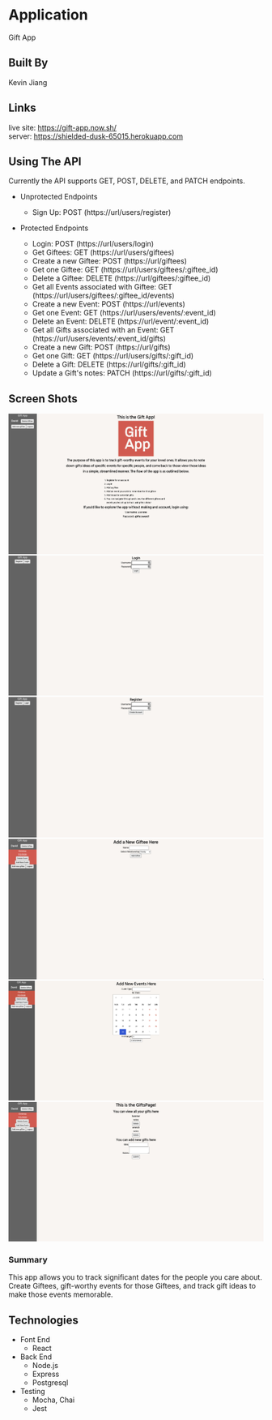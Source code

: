 # Application
Gift App

## Built By
Kevin Jiang

## Links
live site: https://gift-app.now.sh/<br />
server: https://shielded-dusk-65015.herokuapp.com<br />

## Using The API
Currently the API supports GET, POST, DELETE, and PATCH endpoints.<br />

- Unprotected Endpoints<br />
  + Sign Up: POST (https://url/users/register)<br />

- Protected Endpoints<br />
  + Login: POST (https://url/users/login)<br />
  + Get Giftees: GET (https://url/users/giftees)<br />
  + Create a new Giftee: POST (https://url/giftees)<br />
  + Get one Giftee: GET (https://url/users/giftees/:giftee_id)<br />
  + Delete a Giftee: DELETE (https://url/giftees/:giftee_id)<br />
  + Get all Events associated with Giftee: GET (https://url/users/giftees/:giftee_id/events)<br />
  + Create a new Event: POST (https://url/events)<br />
  + Get one Event: GET (https://url/users/events/:event_id)<br />
  + Delete an Event: DELETE (https://url/event/:event_id)<br />
  + Get all Gifts associated with an Event: GET (https://url/users/events/:event_id/gifts)<br />
  + Create a new Gift: POST (https://url/gifts)<br />
  + Get one Gift: GET (https://url/users/gifts/:gift_id)<br />
  + Delete a Gift: DELETE (https://url/gifts/:gift_id)<br />
  + Update a Gift's notes: PATCH (https://url/gifts/:gift_id)<br />

## Screen Shots
![Landing](images/LandingPage.png)<br />
![LogIn](images/LoginPage.png)<br />
![Registration](images/RegistrationPage.png)<br />
![New Giftee Page](images/NewGifteePage.png)<br />
![New Event Page](images/NewEventPage.png)<br />
![Gifts Page](images/GiftsPage.png)<br />

### Summary
This app allows you to track significant dates for the people you care about.
Create Giftees, gift-worthy events for those Giftees, and track gift ideas to make those events memorable.

## Technologies
- Font End
  * React
- Back End
  * Node.js
  * Express
  * Postgresql
- Testing
  * Mocha, Chai
  * Jest
